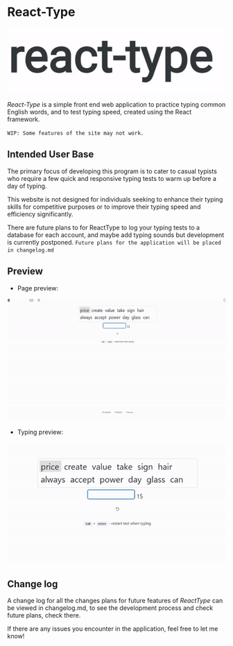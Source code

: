# React-Type

![reactTypeLogo](/assets/logo_gif_1.gif)

_React-Type_ is a simple front end web application to practice typing common English words, and to test typing speed, created using the React framework.

`WIP: Some features of the site may not work.`

## Intended User Base

The primary focus of developing this program is to cater to casual typists who require a few quick and responsive typing tests to warm up before a day of typing.

This website is not designed for individuals seeking to enhance their typing skills for competitive purposes or to improve their typing speed and efficiency significantly.

There are future plans to for ReactType to log your typing tests to a database for each account, and maybe add typing sounds but development is currently postponed.
`Future plans for the application will be placed in changelog.md`

## Preview

- Page preview:

![pagePreview](/assets/page_gif_1.gif)

- Typing preview:

![typingPreview](/assets/typing_gif_1.gif)

## Change log

A change log for all the changes plans for future features of _ReactType_ can be viewed in changelog.md, to see the development process and check future plans, check there.

If there are any issues you encounter in the application, feel free to let me know!
